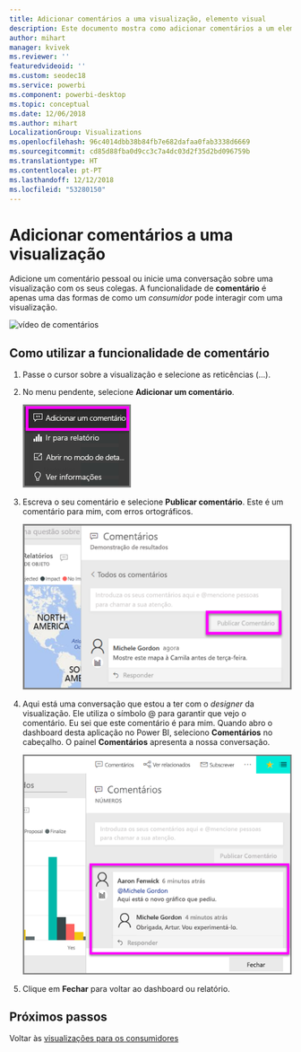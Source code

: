 ```yaml
---
title: Adicionar comentários a uma visualização, elemento visual
description: Este documento mostra como adicionar comentários a um elemento visual e como utilizar os comentários para ter conversações sobre um elemento visual.
author: mihart
manager: kvivek
ms.reviewer: ''
featuredvideoid: ''
ms.custom: seodec18
ms.service: powerbi
ms.component: powerbi-desktop
ms.topic: conceptual
ms.date: 12/06/2018
ms.author: mihart
LocalizationGroup: Visualizations
ms.openlocfilehash: 96c4014dbb38b84fb7e682dafaa0fab3338d6669
ms.sourcegitcommit: cd85d88fba0d9cc3c7a4dc03d2f35d2bd096759b
ms.translationtype: HT
ms.contentlocale: pt-PT
ms.lasthandoff: 12/12/2018
ms.locfileid: "53280150"
---
```

# <a name="add-comments-to-a-visualization"></a>Adicionar comentários a uma visualização
Adicione um comentário pessoal ou inicie uma conversação sobre uma visualização com os seus colegas. A funcionalidade de **comentário** é apenas uma das formas de como um *consumidor* pode interagir com uma visualização. 

![vídeo de comentários](media/end-user-comment/comment.gif)

## <a name="how-to-use-the-comment-feature"></a>Como utilizar a funcionalidade de comentário

1. Passe o cursor sobre a visualização e selecione as reticências (...).    
2. No menu pendente, selecione **Adicionar um comentário**.

    ![Adicionar um comentário é a primeira opção](media/end-user-comment/power-bi-comment.png)  

3.  Escreva o seu comentário e selecione **Publicar comentário**. Este é um comentário para mim, com erros ortográficos.

    ![Adicionar um comentário para si próprio](media/end-user-comment/power-bi-comment-self2.png)  

4. Aqui está uma conversação que estou a ter com o *designer* da visualização. Ele utiliza o símbolo @ para garantir que vejo o comentário. Eu sei que este comentário é para mim. Quando abro o dashboard desta aplicação no Power BI, seleciono **Comentários** no cabeçalho. O painel **Comentários** apresenta a nossa conversação. 

    ![Adicionar uma menção num comentário](media/end-user-comment/power-bi-comment-mention.png)  


5. Clique em **Fechar** para voltar ao dashboard ou relatório.

## <a name="next-steps"></a>Próximos passos
Voltar às [visualizações para os consumidores](end-user-visualizations.md)    
<!--[Select a visualization to open a report](end-user-open-report.md)-->